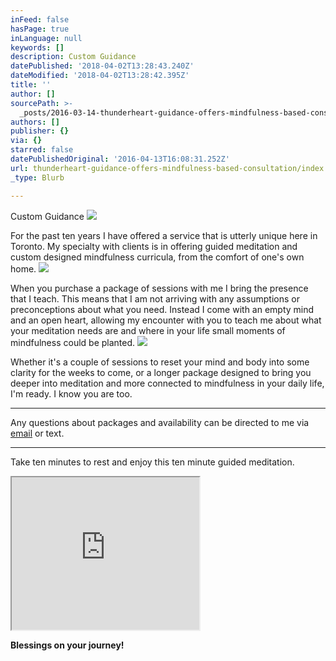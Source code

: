 ```yaml
---
inFeed: false
hasPage: true
inLanguage: null
keywords: []
description: Custom Guidance
datePublished: '2018-04-02T13:28:43.240Z'
dateModified: '2018-04-02T13:28:42.395Z'
title: ''
author: []
sourcePath: >-
  _posts/2016-03-14-thunderheart-guidance-offers-mindfulness-based-consultation.md
authors: []
publisher: {}
via: {}
starred: false
datePublishedOriginal: '2016-04-13T16:08:31.252Z'
url: thunderheart-guidance-offers-mindfulness-based-consultation/index.html
_type: Blurb

---
```

Custom Guidance
![](https://the-grid-user-content.s3-us-west-2.amazonaws.com/19b18cc7-551a-4165-a94b-c00d4679779b.png)

For the past ten years I have offered a service that is utterly unique here in Toronto. My specialty with clients is in offering guided meditation and custom designed mindfulness curricula, from the comfort of one's own home.
![](https://the-grid-user-content.s3-us-west-2.amazonaws.com/5ff4613d-31e7-4c78-8506-a1d777be2d83.jpg)

When you purchase a package of sessions with me I bring the presence that I teach. This means that I am not arriving with any assumptions or preconceptions about what you need. Instead I come with an empty mind and an open heart, allowing my encounter with you to teach me about what your meditation needs are and where in your life small moments of mindfulness could be planted.
![](https://the-grid-user-content.s3-us-west-2.amazonaws.com/684a2400-6610-4ab6-a086-d9cd9accef5d.jpg)

Whether it's a couple of sessions to reset your mind and body into some clarity for the weeks to come, or a longer package designed to bring you deeper into meditation and more connected to mindfulness in your daily life, I'm ready. I know you are too.

---

Any questions about packages and availability can be directed to me via [email][0] or text.

---

Take ten minutes to rest and enjoy this ten minute guided meditation. 

<iframe src="https://the-grid.github.io/ed-userhtml/?g=eJzLKCkpKLbS16_MLy0p1UtK1S_LysrxMPLO9XCOBACW-woC" height="244" style=""></iframe>

**Blessings on your journey!**

[0]: http://esler.simon@gmail.com/